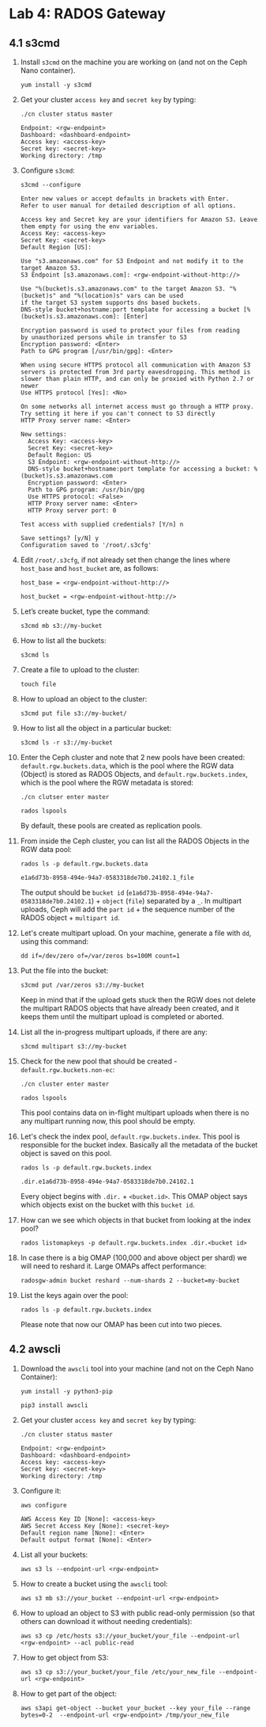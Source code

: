 # Lab 4: RADOS Gateway

## 4.1 s3cmd

1. Install `s3cmd` on the machine you are working on (and not on the Ceph Nano container).

    ```
    yum install -y s3cmd
    ```
    
2. Get your cluster `access key` and `secret key` by typing:

    ```
    ./cn cluster status master
    ```
    ```
    Endpoint: <rgw-endpoint>
    Dashboard: <dashboard-endpoint>
    Access key: <access-key>
    Secret key: <secret-key>
    Working directory: /tmp
    ```
    
3. Configure `s3cmd`:

    ```
    s3cmd --configure
    ```
    ```
    Enter new values or accept defaults in brackets with Enter.
    Refer to user manual for detailed description of all options.

    Access key and Secret key are your identifiers for Amazon S3. Leave them empty for using the env variables.
    Access Key: <access-key>
    Secret Key: <secret-key>
    Default Region [US]:

    Use "s3.amazonaws.com" for S3 Endpoint and not modify it to the target Amazon S3.
    S3 Endpoint [s3.amazonaws.com]: <rgw-endpoint-without-http://>

    Use "%(bucket)s.s3.amazonaws.com" to the target Amazon S3. "%(bucket)s" and "%(location)s" vars can be used
    if the target S3 system supports dns based buckets.
    DNS-style bucket+hostname:port template for accessing a bucket [%(bucket)s.s3.amazonaws.com]: [Enter]

    Encryption password is used to protect your files from reading
    by unauthorized persons while in transfer to S3
    Encryption password: <Enter>
    Path to GPG program [/usr/bin/gpg]: <Enter>

    When using secure HTTPS protocol all communication with Amazon S3
    servers is protected from 3rd party eavesdropping. This method is
    slower than plain HTTP, and can only be proxied with Python 2.7 or newer
    Use HTTPS protocol [Yes]: <No>

    On some networks all internet access must go through a HTTP proxy.
    Try setting it here if you can't connect to S3 directly
    HTTP Proxy server name: <Enter>

    New settings:
      Access Key: <access-key>
      Secret Key: <secret-key>
      Default Region: US
      S3 Endpoint: <rgw-endpoint-without-http://>
      DNS-style bucket+hostname:port template for accessing a bucket: %(bucket)s.s3.amazonaws.com
      Encryption password: <Enter>
      Path to GPG program: /usr/bin/gpg
      Use HTTPS protocol: <False>
      HTTP Proxy server name: <Enter>
      HTTP Proxy server port: 0

    Test access with supplied credentials? [Y/n] n

    Save settings? [y/N] y
    Configuration saved to '/root/.s3cfg'
    ```
    
5. Edit `/root/.s3cfg`, if not already set then change the lines where `host_base` and `host_bucket` are, as follows:

    ```
    host_base = <rgw-endpoint-without-http://>
    ```
    ```
    host_bucket = <rgw-endpoint-without-http://>
    ```
    
6. Let’s create bucket, type the command:

     ```
     s3cmd mb s3://my-bucket
     ```
     
7. How to list all the buckets:

    ```
    s3cmd ls
    ```
    
8. Create a file to upload to the cluster:

    ```
    touch file
    ```
    
9. How to upload an object to the cluster:

    ```
    s3cmd put file s3://my-bucket/
    ```
    
10. How to list all the object in a particular bucket:
    
    ```
    s3cmd ls -r s3://my-bucket
    ```
    
11. Enter the Ceph cluster and note that 2 new pools have been created: `default.rgw.buckets.data`, which is the pool where the RGW data (Object) is stored as RADOS Objects, and `default.rgw.buckets.index`, which is the pool where the RGW metadata is stored:
    
    ```
    ./cn clutser enter master
    ```
    ```
    rados lspools
    ```
    
    By default, these pools are created as replication pools.
    
12. From inside the Ceph cluster, you can list all the RADOS Objects in the RGW data pool:

    ```
    rados ls -p default.rgw.buckets.data
    ```
    ```
    e1a6d73b-8958-494e-94a7-0583318de7b0.24102.1_file
    ```
    
    The output should be `bucket id` (`e1a6d73b-8958-494e-94a7-0583318de7b0.24102.1`) + `object` (`file`) separated by a `_`. In multipart uploads, Ceph will add the `part id` + the sequence number of the RADOS object + `multipart id`.
    
13. Let's create multipart upload. On your machine, generate a file with `dd`, using this command:
    
    ```
    dd if=/dev/zero of=/var/zeros bs=100M count=1
    ```
    
14. Put the file into the bucket:

    ```
    s3cmd put /var/zeros s3://my-bucket
    ```
    
    Keep in mind that if the upload gets stuck then the RGW does not delete the multipart RADOS objects that have already been created, and it keeps them until the multipart upload is completed or aborted.
    
15. List all the in-progress multipart uploads, if there are any:

    ```
    s3cmd multipart s3://my-bucket
    ```
    
16. Check for the new pool that should be created - `default.rgw.buckets.non-ec`:

    ```
    ./cn cluster enter master
    ```
    ```
    rados lspools
    ```
    
    This pool contains data on in-flight multipart uploads when there is no any multipart running now, this pool should be empty.
    
17. Let's check the index pool, `default.rgw.buckets.index`. This pool is responsible for the bucket index. Basically all the metadata of the bucket object is saved on this pool.

    ```
    rados ls -p default.rgw.buckets.index
    ```
    ```
    .dir.e1a6d73b-8958-494e-94a7-0583318de7b0.24102.1
    ```
    
    Every object begins with `.dir.` + `<bucket.id>`. This OMAP object says which objects exist on the bucket with this `bucket id`.
    
18. How can we see which objects in that bucket from looking at the index pool?

    ```
    rados listomapkeys -p default.rgw.buckets.index .dir.<bucket id>
    ```
    
19. In case there is a big OMAP (100,000 and above object per shard) we will need to reshard it. Large OMAPs affect performance:

    ```
    radosgw-admin bucket reshard --num-shards 2 --bucket=my-bucket
    ```
    
20. List the keys again over the pool:

    ```
    rados ls -p default.rgw.buckets.index
    ```
    
    Please note that now our OMAP has been cut into two pieces.
    
## 4.2 awscli

1. Download the `awscli` tool into your machine (and not on the Ceph Nano Container):

    ```
    yum install -y python3-pip
    ```
    ```
    pip3 install awscli
    ```
    
2. Get your cluster `access key` and `secret key` by typing:

    ```
    ./cn cluster status master
    ```
    ```
    Endpoint: <rgw-endpoint>
    Dashboard: <dashboard-endpoint>
    Access key: <access-key>
    Secret key: <secret-key>
    Working directory: /tmp
    ```
    
3. Configure it:

    ```
    aws configure
    ```
    ```
    AWS Access Key ID [None]: <access-key>
    AWS Secret Access Key [None]: <secret-key>
    Default region name [None]: <Enter>
    Default output format [None]: <Enter>
    ```
    
4. List all your buckets:

    ```
    aws s3 ls --endpoint-url <rgw-endpoint>
    ```
    
5. How to create a bucket using the `awscli` tool:

    ```
    aws s3 mb s3://your_bucket --endpoint-url <rgw-endpoint>
    ```
    
6. How to upload an object to S3 with public read-only permission (so that others can download it without needing credentials):

    ```
    aws s3 cp /etc/hosts s3://your_bucket/your_file --endpoint-url <rgw-endpoint> --acl public-read
    ```
    
7. How to get object from S3:

    ```
    aws s3 cp s3://your_bucket/your_file /etc/your_new_file --endpoint-url <rgw-endpoint>
    ```
    
8. How to get part of the object:

    ```
    aws s3api get-object --bucket your_bucket --key your_file --range bytes=0-2  --endpoint-url <rgw-endpoint> /tmp/your_new_file
    ```
